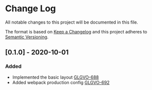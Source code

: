 # Change Log
All notable changes to this project will be documented in this file.

The format is based on [Keep a Changelog](http://keepachangelog.com/) 
and this project adheres to [Semantic Versioning](http://semver.org/).

## [0.1.0] - 2020-10-01
### Added
- Implemented the basic layout
  [GLGVO-688](https://opensource.ncsa.illinois.edu/jira/browse/GLGVO-688)
- Added webpack production config
  [GLGVO-692](https://opensource.ncsa.illinois.edu/jira/browse/GLGVO-692)
